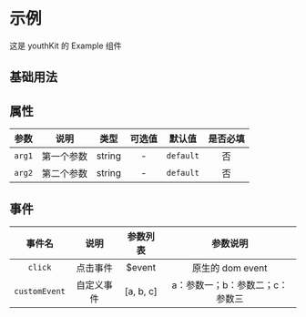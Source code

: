 <!-- 加载 demo 组件 start -->
<script setup>
import demo from './demo.vue'
</script>
<!-- 加载 demo 组件 end -->

<!-- 正文开始 -->

# 示例

这是 youthKit 的 Example 组件

## 基础用法
<Preview comp-name="Example" demo-name="demo">
  <demo />
</Preview>

## 属性
参数 | 说明 | 类型 | 可选值 | 默认值 | 是否必填
:-: | :-: | :-: | :-: | :-: | :-:
`arg1` | 第一个参数 | string | - | `default` | 否 
`arg2` | 第二个参数 | string | - | `default` | 否

## 事件
事件名 | 说明 | 参数列表 | 参数说明
:-: | :-: | :-: | :-:
`click` | 点击事件 | $event | 原生的 dom event
`customEvent` | 自定义事件 | [a, b, c] | a：参数一；b：参数二；c：参数三
